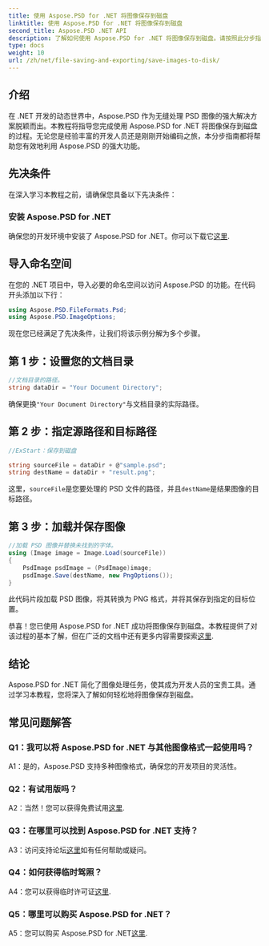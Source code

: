 ```yaml
---
title: 使用 Aspose.PSD for .NET 将图像保存到磁盘
linktitle: 使用 Aspose.PSD for .NET 将图像保存到磁盘
second_title: Aspose.PSD .NET API
description: 了解如何使用 Aspose.PSD for .NET 将图像保存到磁盘。请按照此分步指南进行高效的图像处理。
type: docs
weight: 10
url: /zh/net/file-saving-and-exporting/save-images-to-disk/
---
```

## 介绍

在 .NET 开发的动态世界中，Aspose.PSD 作为无缝处理 PSD 图像的强大解决方案脱颖而出。本教程将指导您完成使用 Aspose.PSD for .NET 将图像保存到磁盘的过程。无论您是经验丰富的开发人员还是刚刚开始编码之旅，本分步指南都将帮助您有效地利用 Aspose.PSD 的强大功能。

## 先决条件

在深入学习本教程之前，请确保您具备以下先决条件：

### 安装 Aspose.PSD for .NET

确保您的开发环境中安装了 Aspose.PSD for .NET。你可以下载它[这里](https://releases.aspose.com/psd/net/).

## 导入命名空间

在您的 .NET 项目中，导入必要的命名空间以访问 Aspose.PSD 的功能。在代码开头添加以下行：

```csharp
using Aspose.PSD.FileFormats.Psd;
using Aspose.PSD.ImageOptions;
```

现在您已经满足了先决条件，让我们将该示例分解为多个步骤。

## 第 1 步：设置您的文档目录

```csharp
//文档目录的路径。
string dataDir = "Your Document Directory";
```

确保更换`"Your Document Directory"`与文档目录的实际路径。

## 第 2 步：指定源路径和目标路径

```csharp
//ExStart：保存到磁盘

string sourceFile = dataDir + @"sample.psd";
string destName = dataDir + "result.png";
```

这里，`sourceFile`是您要处理的 PSD 文件的路径，并且`destName`是结果图像的目标路径。

## 第 3 步：加载并保存图像

```csharp
//加载 PSD 图像并替换未找到的字体。
using (Image image = Image.Load(sourceFile))
{
    PsdImage psdImage = (PsdImage)image;
    psdImage.Save(destName, new PngOptions());
}
```

此代码片段加载 PSD 图像，将其转换为 PNG 格式，并将其保存到指定的目标位置。

恭喜！您已使用 Aspose.PSD for .NET 成功将图像保存到磁盘。本教程提供了对该过程的基本了解，但在广泛的文档中还有更多内容需要探索[这里](https://reference.aspose.com/psd/net/).

## 结论

Aspose.PSD for .NET 简化了图像处理任务，使其成为开发人员的宝贵工具。通过学习本教程，您将深入了解如何轻松地将图像保存到磁盘。

## 常见问题解答

### Q1：我可以将 Aspose.PSD for .NET 与其他图像格式一起使用吗？

A1：是的，Aspose.PSD 支持多种图像格式，确保您的开发项目的灵活性。

### Q2：有试用版吗？

 A2：当然！您可以获得免费试用[这里](https://releases.aspose.com/).

### Q3：在哪里可以找到 Aspose.PSD for .NET 支持？

 A3：访问支持论坛[这里](https://forum.aspose.com/c/psd/34)如有任何帮助或疑问。

### Q4：如何获得临时驾照？

 A4：您可以获得临时许可证[这里](https://purchase.aspose.com/temporary-license/).

### Q5：哪里可以购买 Aspose.PSD for .NET？

 A5：您可以购买 Aspose.PSD for .NET[这里](https://purchase.aspose.com/buy).